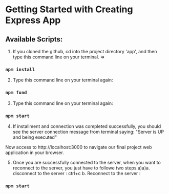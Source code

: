 # Getting Started with Creating Express App



## Available Scripts: 
1. If you cloned the github, 
cd into the project directory 'app', and then type this command line on your terminal.
=>
### `npm install`


2. Type this command line on your terminal again: 

### `npm fund`

3. Type this command line on your terminal again: 

### `npm start`

4. If installment and connection was completed successfully,
you should see the server connection message from terminal saying: 
"Server is UP and being executed"

Now access to 
http://localhost:3000 
to navigate our final project web application in your browser.




5. Once you are  successfully connected to the server,
when you want to reconnect to the server, you just have to followe two steps.a)a)a. disconnect to the server : 
 ctrl+c 
b. Reconnect to the server : 
### `npm start`







